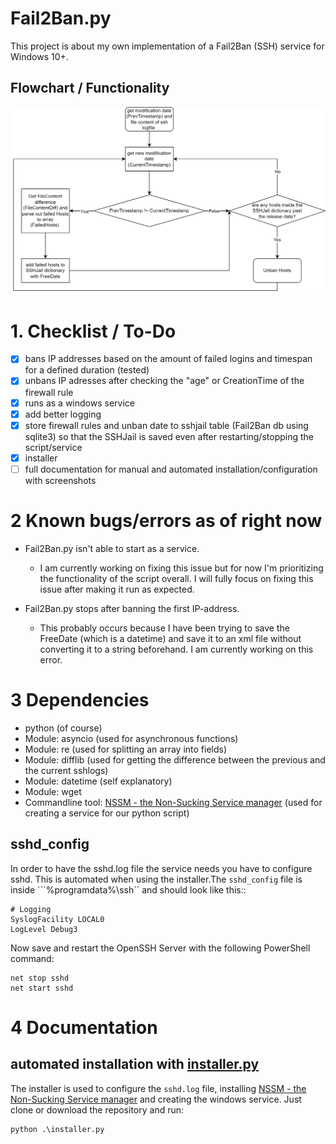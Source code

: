 # Fail2Ban.py
This project is about my own implementation of a Fail2Ban (SSH) service for Windows 10+. 

## Flowchart / Functionality
![](./imgs/fcfail2ban.png)

# 1. Checklist / To-Do
- [x] bans IP addresses based on the amount of failed logins and timespan for a defined duration (tested)
- [x] unbans IP adresses after checking the "age" or CreationTime of the firewall rule
- [x] runs as a windows service
- [x] add better logging
- [x] store firewall rules and unban date to sshjail table (Fail2Ban db using sqlite3) so that the SSHJail is saved even after restarting/stopping the script/service
- [x] installer
- [ ] full documentation for manual and automated installation/configuration with screenshots

# 2 Known bugs/errors as of right now
- Fail2Ban.py isn't able to start as a service.
    - I am currently working on fixing this issue but for now I'm prioritizing the functionality of the script overall. I will fully focus on fixing this issue after making it run as expected.

- Fail2Ban.py stops after banning the first IP-address.
    - This probably occurs because I have been trying to save the FreeDate (which is a datetime) and save it to an xml file without converting it to a string beforehand. I am currently working on this error.

# 3 Dependencies
- python (of course)
- Module: asyncio (used for asynchronous functions)
- Module: re (used for splitting an array into fields)
- Module: difflib (used for getting the difference between the previous and the current sshlogs)
- Module: datetime (self explanatory)
- Module: wget
- Commandline tool: [NSSM - the Non-Sucking Service manager](https://nssm.cc/download) (used for creating a service for our python script)

## sshd_config
In order to have the sshd.log file the service needs you have to configure sshd. This is automated when using the installer.The ```sshd_config``` file is inside ```%programdata%\ssh`` and should look like this::
```
# Logging
SyslogFacility LOCAL0
LogLevel Debug3
```
Now save and restart the OpenSSH Server with the following PowerShell command:
```
net stop sshd
net start sshd
```

# 4 Documentation
## automated installation with [installer.py](installer.py)
The installer is used to configure the ```sshd.log``` file, installing [NSSM - the Non-Sucking Service manager](https://nssm.cc/download) and creating the windows service. Just clone or download the repository and run:
```
python .\installer.py
```